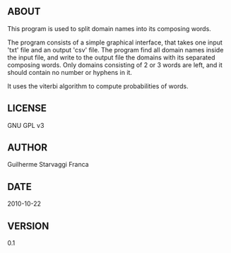 ABOUT
-----

This program is used to split domain names into its composing words.

The program consists of a simple graphical interface, that takes one
input 'txt' file and an output 'csv' file. The program find all domain names
inside the input file, and write to the output file the domains with its
separated composing words. Only domains consisting of 2 or 3 words are
left, and it should contain no number or hyphens in it.

It uses the viterbi algorithm to compute probabilities of words.


LICENSE
-------

GNU GPL v3


AUTHOR
------

Guilherme Starvaggi Franca


DATE
----

2010-10-22


VERSION
-------

0.1

